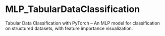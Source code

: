 # MLP_TabularDataClassification
Tabular Data Classification with PyTorch – An MLP model for classification on structured datasets, with feature importance visualization. 
